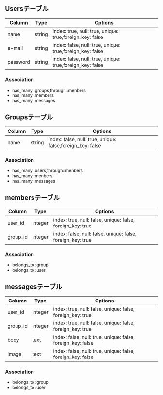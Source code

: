 ## Usersテーブル

|Column|Type|Options|
|------|----|-------|
|name|string|index: true, null: true, unique: true,foreign_key: false|
|e-mail|string|index: false, null: true, unique: true,foreign_key: false|
|password|string|index: false, null: true, unique: true,foreign_key: false|

### Association
- has_many :groups,through::menbers
- has_many :members
- has_many :messages

## Groupsテーブル

|Column|Type|Options|
|------|----|-------|
|name|string|index: false, null: true, unique: false,foreign_key: false|


### Association
- has_many :users,through::menbers
- has_many :menbers
- has_many :messages

## membersテーブル

|Column|Type|Options|
|------|----|-------|
|user_id|integer|index: true, null: false, unique: false, foreign_key: true|
|group_id|integer|index: false, null: false, unique: false, foreign_key: true|

### Association
- belongs_to :group
- belongs_to :user

## messagesテーブル

|Column|Type|Options|
|------|----|-------|
|user_id|integer|index: true, null: false, unique: false, foreign_key: true|
|group_id|integer|index: true, null: false, unique: false, foreign_key: true|
|body|text|index: false, null: true, unique: false, foreign_key: false|
|image|text|index: false, null: true, unique: false, foreign_key: false|

### Association
- belongs_to :group
- belongs_to :user
